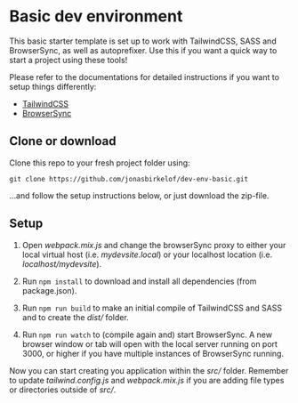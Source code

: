 # Basic dev environment

This basic starter template is set up to work with TailwindCSS, SASS and BrowserSync, as well as autoprefixer. Use this if you want a quick way to start a project using these tools!

Please refer to the documentations for detailed instructions if you want to setup things differently:

- [TailwindCSS](https://tailwindcss.com/docs/installation)
- [BrowserSync](https://browsersync.io/docs)

## Clone or download

Clone this repo to your fresh project folder using: 
````
git clone https://github.com/jonasbirkelof/dev-env-basic.git
````
...and follow the setup instructions below, or just download the zip-file.

## Setup

1. Open *webpack.mix.js* and change the browserSync proxy to either your local virtual host (i.e. *mydevsite.local*) or your localhost location (i.e. *localhost/mydevsite*).

2. Run `npm install` to download and install all dependencies (from package.json).

3. Run `npm run build` to make an initial compile of TailwindCSS and SASS and to create the *dist/* folder.

4. Run `npm run watch` to (compile again and) start BrowserSync. A new browser window or tab will open with the local server running on port 3000, or higher if you have multiple instances of BrowserSync running.

Now you can start creating you application within the *src/* folder. Remember to update *tailwind.config.js* and *webpack.mix.js* if you are adding file types or directories outside of *src/*.
